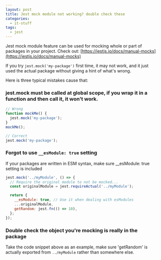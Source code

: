 ```yaml
---
layout: post
title: Jest mock module not working? double check these
categories:
  - it-stuff
tags:
  - jest
---
```


Jest mock module feature can be used for mocking whole or part of packages in your project. Check out: [https://jestjs.io/docs/manual-mocks](https://jestjs.io/docs/manual-mocks)

If you try `jest.mock('my-package')` first time, it may not work, and it just used the actual package without giving a hint of what's wrong.

Here is three typical mistakes cause that:

### jest.mock must be called at global scope, if you wrap it in a function and then call it, it won't work.

```javascript
// Wrong
function mockMe() {
  jest.mock('my-package');
}
mockMe();
```

```javascript
// Correct
jest.mock('my-package');
```

### Forgot to use `__esModule: true` setting

If your packages are written in ESM syntax, make sure \_\_esModule: true setting is included

```javascript
jest.mock('../myModule', () => {
  // Require the original module to not be mocked...
  const originalModule = jest.requireActual('../myModule');

  return {
    __esModule: true, // Use it when dealing with esModules
    ...originalModule,
    getRandom: jest.fn(() => 10),
  };
});
```

### Double check the object you're mocking is really in the package

Take the code snippet above as an example, make sure 'getRandom' is actually exported from `../myModule` rather than somewhere else.
